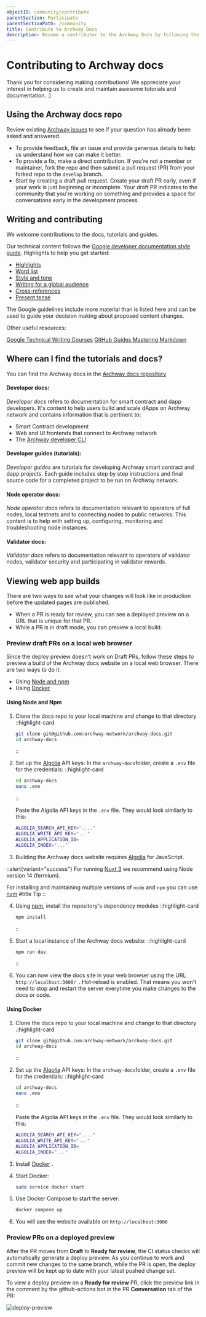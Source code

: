 ```yaml
---
objectID: community|contribute
parentSection: Participate
parentSectionPath: /community
title: Contribute to Archway Docs
description: Become a contributor to the Archway Docs by following the best practices
---
```


# Contributing to Archway docs
<!--
- [Contributing to Archway docs](#contributing-to-starport-docs)
  - [Using this repo](#using-this-repo)
  - [Writing and contributing](#writing-and-contributing)
  - [Where can I find the tutorials and docs?](#where-can-i-find-the-tutorials-and-docs)
  - [Viewing web app builds](#viewing-web-app-builds)
    - [Preview draft PRs on a local web browser](#preview-draft-prs-on-a-local-web-browser)
    - [Preview PRs on a deployed preview](#preview-prs-on-a-deployed-preview)
NOT NEEDED AS THERE IS THE SIDE MENU -->
Thank you for considering making contributions! 
We appreciate your interest in helping us to create and maintain awesome tutorials and documentation. :)

## Using the Archway docs repo

Review existing <a href="https://github.com/archway-network/archway-docs/issues" target="_blank">Archway issues</a> to see if your question has already been asked and answered.

- To provide feedback, file an issue and provide generous details to help us understand how we can make it better.
- To provide a fix, make a direct contribution. If you're not a member or maintainer, fork the repo and then submit a pull request (PR) from your forked repo to the `develop` branch.
- Start by creating a draft pull request. Create your draft PR early, even if your work is just beginning or incomplete. Your draft PR indicates to the community that you're working on something and provides a space for conversations early in the development process.
<!-- Merging is blocked for `Draft` PRs, so they provide a safe place to experiment and invite comments.  -->

## Writing and contributing

We welcome contributions to the docs, tutorials and guides.

Our technical content follows the <a href="https://developers.google.com/style" target="_blank">Google developer documentation style guide</a>. Highlights to help you get started:


- <a href="https://developers.google.com/style/highlights" target="_blank">Highlights</a>
- <a href="https://developers.google.com/style/word-list" target="_blank">Word list</a>
- <a href="https://developers.google.com/style/tone" target="_blank">Style and tone</a>
- <a href="https://developers.google.com/style/translation" target="_blank">Writing for a global audience</a>
- <a href="https://developers.google.com/style/cross-references" target="_blank">Cross-references</a>
- <a href="https://developers.google.com/style/tense" target="_blank">Present tense</a>


The Google guidelines include more material than is listed here and can be used to guide your decision making about proposed content changes.

Other useful resources:

<a href="https://developers.google.com/tech-writing" target="_blank">Google Technical Writing Courses</a>
<a href="https://guides.github.com/features/mastering-markdown/" target="_blank">GitHub Guides Mastering Markdown</a>

## Where can I find the tutorials and docs?

You can find the Archway docs in the <a href="https://github.com/archway-network/archway-docs/tree/main" target="_blank">Archway docs repository</a>

#### Developer docs:

_Developer docs_ refers to documentation for smart contract and dapp developers. It's content to help users build and scale dApps on Archway network and contains information that is pertinent to:

- Smart Contract development
- Web and UI frontends that connect to Archway network
- The <a href="https://www.npmjs.com/package/@archwayhq/cli" target="_blank">Archway developer CLI</a>

<!-- Developer docs are located in folder [/content/2.developers](https://github.com/archway-network/archway-docs/tree/main/content/2.developers) of the repository.
I am this as i'd rather have the specific link being written after the feature/rebrading branch gets pushed into main, to avoid broken links during reviews
-->

#### Developer guides (tutorials):

_Developer guides_ are tutorials for developing Archway smart contract and dapp projects. Each guide includes step by step instructions and final source code for a completed project to be run on Archway network.
<!--
Developer guides are located in the folder [/content/2.developers/6.guides](https://github.com/archway-network/archway-docs/tree/main/content/2.developers/6.guides)
I am this as i'd rather have the specific link being available after the feature/rebrading branch gets pushed into main, to avoid broken links during reviews
-->

#### Node operator docs:

_Node operator docs_ refers to documentation relevant to operators of full nodes, local testnets and to connecting nodes to public networks. This content is to help with setting up, configuring, monitoring and troubleshooting node instances.
<!--
Node operator docs are located in [/content/4.validators](https://github.com/archway-network/archway-docs/tree/main/content/4.validators).
I am this as i'd rather have the specific link being available after the feature/rebrading branch gets pushed into main, to avoid broken links during reviews
-->
#### Validator docs:

_Validator docs_ refers to documentation relevant to operators of validator nodes, validator security and participating in validator rewards.
<!--
Validator docs are located in [/content/4.validators](https://github.com/archway-network/archway-docs/tree/main/content/4.validators).
I am this as i'd rather have the specific link being available after the feature/rebrading branch gets pushed into main, to avoid broken links during reviews
-->
## Viewing web app builds

There are two ways to see what your changes will look like in production before the updated pages are published.

- When a PR is ready for review, you can see a deployed preview on a URL that is unique for that PR.
- While a PR is in draft mode, you can preview a local build.


### **Preview draft PRs on a local web browser**

Since the deploy preview doesn't work on Draft PRs, follow these steps to preview a build of the Archway docs website on a local web browser. There are two ways to do it:
- Using <a href="https://nodejs.org/en/download/" target="_blank">Node and npm</a>
- Using <a href="https://docs.docker.com/engine/install/ubuntu/" target="_blank">Docker</a>


#### **Using Node and Npm**
1. Clone the docs repo to your local machine and change to that directory
   ::highlight-card

   ```bash
   git clone git@github.com:archway-network/archway-docs.git
   cd archway-docs
   ```

   ::

2. Set up the <a href="https://www.algolia.com/" target="_blank">Algolia</a> API keys:
   In the `archway-docs`folder, create a `.env` file for the credentials:
   ::highlight-card

   ```bash
   cd archway-docs
   nano .env
   ```

   ::

   Paste the Algolia API keys in the `.env` file. They would look similarly to this:
   ```bash
   ALGOLIA_SEARCH_API_KEY="...."
   ALGOLIA_WRITE_API_KEY="..."
   ALGOLIA_APPLICATION_ID=
   ALGOLIA_INDEX="..."
   ```



3. Building the Archway docs website requires <a href="https://www.algolia.com/" target="_blank">Algolia</a> for JavaScript.

::alert{variant="success"}
For running <a href="https://nuxt.com/" target="_blank">Nuxt 3</a> we recommend using Node version 14 (fermium). 

For installing and maintaining multiple versions of `node` and `npm` you can use <a href="https://nvm.sh" target="_blank">nvm</a>
#title
Tip
::

4. Using <a href="https://www.npmjs.com/" target="_blank">npm</a>, install the repository's dependency modules
   ::highlight-card

   ```bash
   npm install
   ```

   ::
   

5. Start a local instance of the Archway docs website:
   ::highlight-card

   ```bash
   npm run dev
   ```

   ::
   


6.  You can now view the docs site in your web browser using the URL `http://localhost:3000/ `. 
Hot-reload is enabled. That means you won't need to stop and restart the server everytime you make changes to the docs or code.

#### **Using Docker**

1. Clone the docs repo to your local machine and change to that directory
   ::highlight-card

   ```bash
   git clone git@github.com:archway-network/archway-docs.git
   cd archway-docs
   ```

   ::


2. Set up the <a href="https://www.algolia.com/" target="_blank">Algolia</a> API keys:
   In the `archway-docs`folder, create a `.env` file for the credentials:
   ::highlight-card

   ```bash
   cd archway-docs
   nano .env
   ```

   ::

   Paste the Algolia API keys in the `.env` file. They would look similarly to this:
   ```bash
   ALGOLIA_SEARCH_API_KEY="...."
   ALGOLIA_WRITE_API_KEY="..."
   ALGOLIA_APPLICATION_ID=
   ALGOLIA_INDEX="..."
   ```

3. Install <a href="https://docs.docker.com/engine/install/ubuntu/" target="_blank">Docker</a>
.

4. Start Docker:

   ```bash
   sudo service docker start
   ```

  

5. Use Docker Compose to start the server:

   ```bash
   docker compose up
   ```

   

6. You will see the website available on `http://localhost:3000`


### **Preview PRs on a deployed preview**

After the PR moves from **Draft** to **Ready for review**, the CI status checks will automatically generate a deploy preview. As you continue to work and commit new changes to the same branch, while the PR is open, the deploy preview will be kept up to date with your latest pushed change set.

To view a deploy preview on a **Ready for review** PR, click the preview link in the comment by the github-actions bot in the PR **Conversation** tab of the PR:

![deploy-preview](/images/docs/deploy-preview.png)